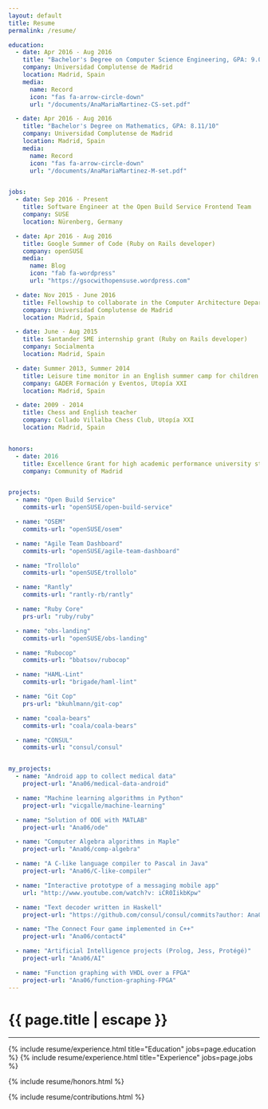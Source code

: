 ```yaml
---
layout: default
title: Resume
permalink: /resume/

education:
  - date: Apr 2016 - Aug 2016
    title: "Bachelor's Degree on Computer Science Engineering, GPA: 9.04/10"
    company: Universidad Complutense de Madrid
    location: Madrid, Spain
    media:
      name: Record
      icon: "fas fa-arrow-circle-down"
      url: "/documents/AnaMariaMartinez-CS-set.pdf"

  - date: Apr 2016 - Aug 2016
    title: "Bachelor's Degree on Mathematics, GPA: 8.11/10"
    company: Universidad Complutense de Madrid
    location: Madrid, Spain
    media:
      name: Record
      icon: "fas fa-arrow-circle-down"
      url: "/documents/AnaMariaMartinez-M-set.pdf"


jobs:
  - date: Sep 2016 - Present
    title: Software Engineer at the Open Build Service Frontend Team
    company: SUSE
    location: Nürenberg, Germany

  - date: Apr 2016 - Aug 2016
    title: Google Summer of Code (Ruby on Rails developer)
    company: openSUSE
    media:
      name: Blog
      icon: "fab fa-wordpress"
      url: "https://gsocwithopensuse.wordpress.com"

  - date: Nov 2015 - June 2016
    title: Fellowship to collaborate in the Computer Architecture Department
    company: Universidad Complutense de Madrid
    location: Madrid, Spain

  - date: June - Aug 2015
    title: Santander SME internship grant (Ruby on Rails developer)
    company: Socialmenta
    location: Madrid, Spain

  - date: Summer 2013, Summer 2014
    title: Leisure time monitor in an English summer camp for children
    company: GADER Formación y Eventos, Utopía XXI
    location: Madrid, Spain

  - date: 2009 - 2014
    title: Chess and English teacher
    company: Collado Villalba Chess Club, Utopía XXI
    location: Madrid, Spain


honors:
  - date: 2016
    title: Excellence Grant for high academic performance university students
    company: Community of Madrid


projects:
  - name: "Open Build Service"
    commits-url: "openSUSE/open-build-service"

  - name: "OSEM"
    commits-url: "openSUSE/osem"

  - name: "Agile Team Dashboard"
    commits-url: "openSUSE/agile-team-dashboard"

  - name: "Trollolo"
    commits-url: "openSUSE/trollolo"

  - name: "Rantly"
    commits-url: "rantly-rb/rantly"

  - name: "Ruby Core"
    prs-url: "ruby/ruby"

  - name: "obs-landing"
    commits-url: "openSUSE/obs-landing"

  - name: "Rubocop"
    commits-url: "bbatsov/rubocop"

  - name: "HAML-Lint"
    commits-url: "brigade/haml-lint"

  - name: "Git Cop"
    prs-url: "bkuhlmann/git-cop"

  - name: "coala-bears"
    commits-url: "coala/coala-bears"

  - name: "CONSUL"
    commits-url: "consul/consul"


my_projects:
  - name: "Android app to collect medical data"
    project-url: "Ana06/medical-data-android"

  - name: "Machine learning algorithms in Python"
    project-url: "vicgalle/machine-learning"

  - name: "Solution of ODE with MATLAB"
    project-url: "Ana06/ode"

  - name: "Computer Algebra algorithms in Maple"
    project-url: "Ana06/comp-algebra"

  - name: "A C-like language compiler to Pascal in Java"
    project-url: "Ana06/C-like-compiler"

  - name: "Interactive prototype of a messaging mobile app"
    url: "http://www.youtube.com/watch?v: iCR0IikbKpw"

  - name: "Text decoder written in Haskell"
    project-url: "https://github.com/consul/consul/commits?author: Ana06"

  - name: "The Connect Four game implemented in C++"
    project-url: "Ana06/contact4"

  - name: "Artificial Intelligence projects (Prolog, Jess, Protégé)"
    project-url: "Ana06/AI"

  - name: "Function graphing with VHDL over a FPGA"
    project-url: "Ana06/function-graphing-FPGA"
---
```


<h1 class="text-center title">{{ page.title | escape }}</h1>
<hr class="title">

{% include resume/experience.html title="Education" jobs=page.education %}
{% include resume/experience.html title="Experience" jobs=page.jobs %}

{% include resume/honors.html %}

{% include resume/contributions.html %}

